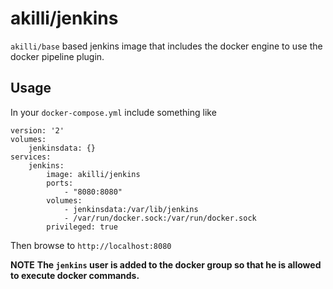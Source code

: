 # akilli/jenkins

`akilli/base` based jenkins image that includes the docker engine to use the docker pipeline plugin.

## Usage

In your `docker-compose.yml` include something like

    version: '2'
    volumes:
        jenkinsdata: {}
    services:
        jenkins:
            image: akilli/jenkins
            ports:
                - "8080:8080"
            volumes:
                - jenkinsdata:/var/lib/jenkins
                - /var/run/docker.sock:/var/run/docker.sock
            privileged: true

Then browse to `http://localhost:8080`

**NOTE**
**The `jenkins` user is added to the docker group so that he is allowed to execute docker commands.** 

